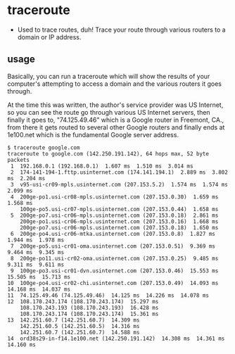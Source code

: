 # traceroute

* Used to trace routes, duh!  Trace your route through various routers to a domain or IP address.
## usage

Basically, you can run a traceroute which will show the results of your computer's attempting to access a domain and the various routers it goes through.

At the time this was written, the author's service provider was US Internet, so you can see the route go through various US Internet servers, then finally it goes to, "74.125.49.46" which is a Google router in Freemont, CA., from there it gets routed to several other Google routers and finally ends at 1e100.net which is the fundamental Google server address.

```
$ traceroute google.com
traceroute to google.com (142.250.191.142), 64 hops max, 52 byte packets
 1  192.168.0.1 (192.168.0.1)  1.607 ms  1.510 ms  3.014 ms
 2  174-141-194-1.fttp.usinternet.com (174.141.194.1)  2.889 ms  3.802 ms  2.204 ms
 3  v95-usi-cr09-mpls.usinternet.com (207.153.5.2)  1.574 ms  1.574 ms  2.099 ms
 4  200ge-po1.usi-cr08-mpls.usinternet.com (207.153.0.30)  1.659 ms  1.568 ms
    100ge-po5.usi-cr07-mpls.usinternet.com (207.153.0.44)  1.658 ms
 5  200ge-po7.usi-cr06-mpls.usinternet.com (207.153.0.18)  2.861 ms
    200ge-po1.usi-cr06-mpls.usinternet.com (207.153.0.16)  1.668 ms
    200ge-po7.usi-cr06-mpls.usinternet.com (207.153.0.18)  1.650 ms
 6  200ge-po4.usi-cr06-mtka.usinternet.com (207.153.0.8)  1.827 ms  1.944 ms  1.978 ms
 7  200ge-po5.usi-cr01-oma.usinternet.com (207.153.0.51)  9.369 ms  9.464 ms  9.345 ms
 8  200ge-po11.usi-cr02-oma.usinternet.com (207.153.0.25)  9.485 ms  9.311 ms  9.611 ms
 9  100ge-po3.usi-cr01-dvn.usinternet.com (207.153.0.46)  15.553 ms  15.505 ms  15.713 ms
10  100ge-po4.usi-cr02-chi.usinternet.com (207.153.0.49)  14.093 ms  14.168 ms  14.037 ms
11  74.125.49.46 (74.125.49.46)  14.125 ms  14.226 ms  14.078 ms
12  108.170.243.174 (108.170.243.174)  15.297 ms
    108.170.243.193 (108.170.243.193)  16.428 ms
    108.170.243.174 (108.170.243.174)  15.361 ms
13  142.251.60.7 (142.251.60.7)  14.309 ms
    142.251.60.5 (142.251.60.5)  14.316 ms
    142.251.60.7 (142.251.60.7)  14.588 ms
14  ord38s29-in-f14.1e100.net (142.250.191.142)  14.308 ms  14.361 ms  14.160 ms
```